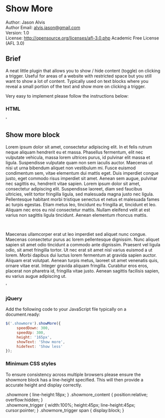 <h1>Show More</h1>

Author: Jason Alvis<br />
Author Email: alvis.jason@gmail.com<br />
Version: 1.0<br />
License: http://opensource.org/licenses/afl-3.0.php  Academic Free License (AFL 3.0)<br />

<h2>Brief</h2>
A neat little plugin that allows you to show / hide content (toggle) on clicking a trigger. Useful for areas of a website with restricted space but you still want to show a lot of content. Typically used on text blocks where you reveal a small portion of the text and show more on clicking a trigger.

Very easy to implement please follow the instructions below:

<h3>HTML</h3>


'<div class="showmore">
     <h2>Show more block</h2>
     <p>Lorem ipsum dolor sit amet, consectetur adipiscing elit. In et felis rutrum neque aliquam hendrerit eu et massa. Phasellus fermentum, elit nec vulputate vehicula, massa lorem ultrices purus, id pulvinar elit massa et ligula. Suspendisse vulputate quam non sem iaculis auctor. Maecenas ut nisi ut urna bibendum aliquet non vestibulum mi. Fusce euismod condimentum sem, vitae elementum dui mattis eget. Duis imperdiet congue justo, eget commodo risus imperdiet sit amet. Aenean sem augue, pulvinar nec sagittis eu, hendrerit vitae sapien. Lorem ipsum dolor sit amet, consectetur adipiscing elit. Suspendisse laoreet, diam sed faucibus ultricies, velit tortor fringilla ligula, sed malesuada magna justo nec ligula. Pellentesque habitant morbi tristique senectus et netus et malesuada fames ac turpis egestas. Etiam metus leo, tincidunt eu fringilla at, tincidunt et leo. Aliquam nec eros eu nisl consectetur mattis. Nullam eleifend velit at est varius non sagittis ligula tincidunt. Aenean elementum rhoncus mattis.</p>	
     <p>Maecenas ullamcorper erat ut leo imperdiet sed aliquet nunc congue. Maecenas consectetur purus ac lorem pellentesque dignissim. Nunc aliquet sapien sit amet odio tincidunt a commodo ante dignissim. Praesent vel ligula odio, sit amet fringilla tortor. Ut nec erat sit amet nisl varius euismod a ut lorem. Morbi dapibus dui luctus lorem fermentum at gravida sapien auctor. Aliquam erat volutpat. Aenean turpis metus, laoreet sit amet venenatis quis, ornare vitae erat. Integer gravida aliquam fringilla. Curabitur eros eros, placerat non pharetra id, fringilla vitae justo. Aenean sagittis facilisis sapien, eu varius augue adipiscing ut.</p>	
</div>'


<h3>jQuery</h3>

Add the following code to your JavaScript file typically on a document.ready:

```javascript
$('.showmore').showMore({
     speedDown: 300,
     speedUp: 300,
     height: '165px',
     showText: 'Show more',
     hideText: 'Show less'
});
```

<h3>Minimum CSS styles</h3>

To ensure consistency across multiple browsers please ensure the showmore block has a line-height specified. This will then provide a accurate height and display correctly.

.showmore { line-height:18px; }
.showmore_content { position:relative; overflow:hidden; }			
.showmore_trigger { width:100%; height:45px; line-height:45px; cursor:pointer; }
.showmore_trigger span { display:block; }
